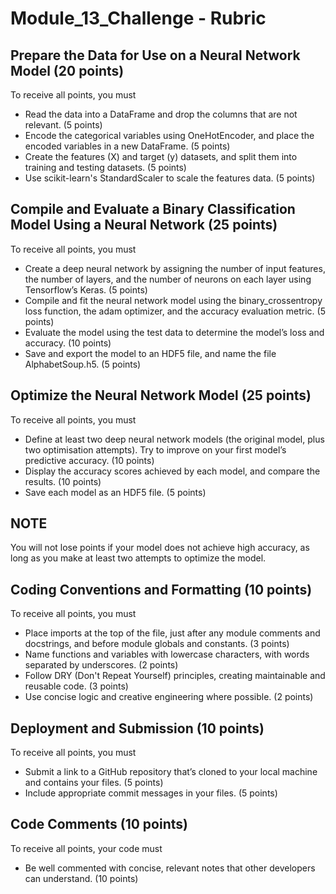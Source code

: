 # Module_13_Challenge - Rubric

## Prepare the Data for Use on a Neural Network Model (20 points)

To receive all points, you must
+ Read the data into a DataFrame and drop the columns that are not relevant. (5 points)
+ Encode the categorical variables using OneHotEncoder, and place the encoded variables in a new DataFrame. (5 points)
+ Create the features (X) and target (y) datasets, and split them into training and testing datasets. (5 points)
+ Use scikit-learn's StandardScaler to scale the features data. (5 points)

## Compile and Evaluate a Binary Classification Model Using a Neural Network (25 points)

To receive all points, you must
+ Create a deep neural network by assigning the number of input features, the number of layers, and the number of neurons on each layer using Tensorflow’s Keras. (5 points)
+ Compile and fit the neural network model using the binary_crossentropy loss function, the adam optimizer, and the accuracy evaluation metric. (5 points)
+ Evaluate the model using the test data to determine the model’s loss and accuracy. (10 points)
+ Save and export the model to an HDF5 file, and name the file AlphabetSoup.h5. (5 points)

## Optimize the Neural Network Model (25 points)

To receive all points, you must
+ Define at least two deep neural network models (the original model, plus two optimisation attempts). Try to improve on your first model’s predictive accuracy. (10 points)
+ Display the accuracy scores achieved by each model, and compare the results. (10 points)
+ Save each model as an HDF5 file. (5 points)

## NOTE
You will not lose points if your model does not achieve high accuracy, as long as you make at least two attempts to optimize the model.

## Coding Conventions and Formatting (10 points)

To receive all points, you must
+ Place imports at the top of the file, just after any module comments and docstrings, and before module globals and constants. (3 points)
+ Name functions and variables with lowercase characters, with words separated by underscores. (2 points)
+ Follow DRY (Don't Repeat Yourself) principles, creating maintainable and reusable code. (3 points)
+ Use concise logic and creative engineering where possible. (2 points)

## Deployment and Submission (10 points)

To receive all points, you must
+ Submit a link to a GitHub repository that’s cloned to your local machine and contains your files. (5 points)
+ Include appropriate commit messages in your files. (5 points)

## Code Comments (10 points)

To receive all points, your code must
+ Be well commented with concise, relevant notes that other developers can understand. (10 points)
